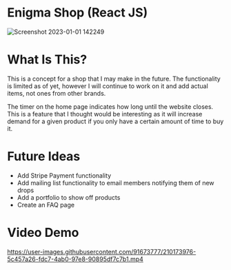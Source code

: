 # Enigma Shop (React JS)

![Screenshot 2023-01-01 142249](https://user-images.githubusercontent.com/91673777/210173959-eaae7ccf-7baa-421c-b966-2435847f010b.png)


<h1>What Is This?</h1>
<p>This is a concept for a shop that I may make in the future. The functionality is limited as of yet, however I will continue to work on it and add actual items, not ones from other brands.</p>
<p>The timer on the home page indicates how long until the website closes. This is a feature that I thought would be interesting as it will increase demand for a given product if you only have a certain amount of time to buy it.</p>

<h1>Future Ideas</h1>
<ul>

  <li>Add Stripe Payment functionality</li>
  <li>Add mailing list functionality to email members notifying them of new drops</li>
  <li>Add a portfolio to show off products</li>
  <li>Create an FAQ page</li>

</ul>

<h1>Video Demo</h1>



https://user-images.githubusercontent.com/91673777/210173976-5c457a26-fdc7-4ab0-97e8-90895df7c7b1.mp4


